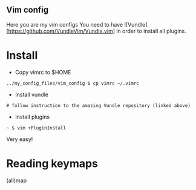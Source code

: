 ## Vim config

Here you are my vim configs
You need to have ![Vundle][https://github.com/VundleVim/Vundle.vim] in order to install all plugins.

# Install

 * Copy vimrc to $HOME
 ~~~
 ../my_config_files/vim_config $ cp vimrc ~/.vimrc
 ~~~

 * Install vundle
 ~~~
 # follow instruction to the amazing Vundle repository (linked above) 
 ~~~

 * Install plugins
 ~~~
 ~ $ vim +PluginInstall
 ~~~

 Very easy!

# Reading keymaps

 (all)map *<New-Keybind>* *<Command>*


